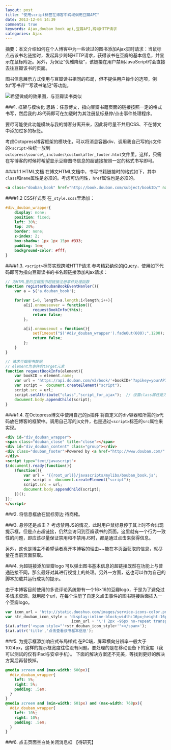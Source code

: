 ```yaml
---
layout: post
title: "使用script标签在博客中跨域调用豆瓣API"
date: 2013-12-04 14:39
comments: true
keywords: Ajax,douban book api,豆瓣API,跨域HTTP请求
categories: Ajax
---
```

摘要：本文介绍如何在个人博客中为一些读过的图书添加Ajax实时请求：当鼠标点击该书名链接时，发起异步跨域HTTP请求，获得该书在豆瓣的基本信息，并显示在鼠标附近。另外，为保证“优雅降级”，该链接在用户禁用JavaScript时会直接去往豆瓣该书的页面。

图书信息展示方式使用与豆瓣读书相同的布局，但不提供用户操作的选项，例如“写书评”“写读书笔记”等功能。

<img src="{{root_url}}/images/blog/20131204_doubanAPI_target_result.png" alt="希望做成的效果图，与豆瓣读书类似">

<!-- more -->
###1. 框架与模块化
思路：任意博文，指向豆瓣书籍页面的链接按照一定的格式书写，然后我的JS代码即可在加载时为其注册鼠标悬停/点击事件处理程序。

要尽可能使此功能模块与我的博客分离开来，因此将尽量不共用CSS、不在博文中添加过多的标签。

考虑Octopress博客框架的模块化，可以将消息容器div、调用我自己写的js文件的`<script>`块统一放到`octopress\source\_includes\custom\after_footer.html`文件里。这样，只需在写博客的时候将希望显示豆瓣图书信息的超链接按照一定的格式书写即可。

####1.1 HTML文档
在博文HTML文档中，书写书籍链接时的格式如下，其中`class`和`name`属性是必须的。考虑可访问性，`href`属性也是必须的。
``` html
<a class="douban_book" href="http://book.douban.com/subject/bookID/" name="bookID">bookName</a>
```
####1.2 CSS样式表
在`_style.scss`里添加：
``` css div_douban_wrapper容器的样式
#div_douban_wrapper{
	display: none;
	position: fixed;
	left: 30%;
	top: 20%;
	border: none;
	z-index: 2;
	box-shadow: 1px 1px 15px #333;
	padding: 1em;
	background-color: #fff;
}
```

####1.3. `<script>`标签实现跨域HTTP请求
参考<a class="douban_book" href="http://book.douban.com/subject/10747833/" name="10747833" target="_blank">精彩绝伦的jQuery</a>，使用如下代码即可为指向豆瓣读书的书名超链接添加Ajax请求：

``` javascript
// 为HTML里的豆瓣图书超链接注册事件处理函数
function registerDoubanBookEventHanler(){
	var a = $('a.douban_book');

	for(var i=0, length=a.length;i<length;i++){
		a[i].onmouseover = function(){
			requestBookInfo(this);
			return false;
		};

		a[i].onmouseout = function(){
			setTimeout("$('#div_douban_wrapper').fadeOut(600);",1200);
			return false;
		};
	}
}

// 请求豆瓣图书数据
// element为事件的target元素
function requestBookInfo(element){
	var bookID = element.name;
	var url = 'https://api.douban.com/v2/book/'+bookID+'?apikey=yourAPIKey&callback=showBookInfo';
	var script =  document.createElement("script");
	script.src = url;
	script.setAttribute("class","script_for_ajax");  // 设置class属性是为了在完成Ajax请求后将其删除
	document.body.appendChild(script);
}
```

####1.4. 在Octopress博文中使用自己的js插件
将自定义的div容器和所需的js代码放在博客的框架中。调用自己写的js文件，也是通过`<script>`标签的`src`属性来实现。

``` html 放在octopress/source/_includes/custom/after_footer.html文件中
<div id="div_douban_wrapper">
<span class="douban_close" title="close"></span>
<div id="div_douban_content" class="group"></div>
<div class="douban_footer">Powered by <a href="http://www.douban.com/" target="_blank">Douban</a></div>
</div>
<script type="text/javascript">
$(document).ready(function(){
	(function(){
		var url = '{{root_url}}/javascripts/mylibs/bouban_book.js';
		var script =  document.createElement("script");
		script.src = url;
		document.body.appendChild(script);
	})();
});
</script>
```
###2. 将信息框放在鼠标旁边
待商榷。

###3. 悬停还是点击？
考虑禁用JS的情况，此时用户鼠标悬停于其上时不会出现提示框，但是点击超链接，仍然会访问到豆瓣读书的页面。这里就有一个行为一致性的问题，即应该尽量保证禁用和不禁用JS时，都是通过点击来获得信息。

另外，这也是博主不希望读者离开本博客的理由~~能在本页面获取的信息，就尽量在当前页面获取。

###4. 为超链接添加豆瓣logo
可以弹出图书基本信息的超链接既然在功能上与普通链接不同，那么最好对其进行视觉上的处理。另外一方面，这也可以作为自己的脚本加载并运行成功的提示。

由于本博客目前使用的多说评论系统带有一个16×16的豆瓣logo，于是为了避免过多请求资源，就用那个url，在每个注册了自定义点击事件的图书链接后面插入一个豆瓣logo。

``` javascript
var icon_url = 'http://static.duoshuo.com/images/service-icons-color.png';
var str_douban_icon_style = 'display:inline-block;width:16px;height:16px;background:url(\'' +
							 icon_url + '\') 2px -96px no-repeat transparent;padding: 0 2px;';
$(a).after('<span style="'+str_douban_icon_style+'"></span>');
$(a).attr('title','点击查看该书基本信息');
```

###5. 为提示框添加响应式布局样式
在PC端，屏幕横向分辨率一般大于1024px，这样的提示框宽度往往没有问题。要处理的是在移动设备下的宽度（我可以测试的仅有iPad与安卓手机）。
下面的解决方案还不完美，等找到更好的解决方案后再替换掉。

``` css 在#div_douban_wrapper之后声明以下媒体查询样式
@media screen and (max-width: 600px){
  #div_douban_wrapper{
    left: 5%;
    right: 5%;
    padding: .5em;
  }
}
@media screen and (min-width: 601px) and (max-width: 768px){
  #div_douban_wrapper{
    left: 10%;
    right: 10%;
    padding: .5em;
  }
}
```

###6. 点击页面空白处关闭消息框
【待研究】